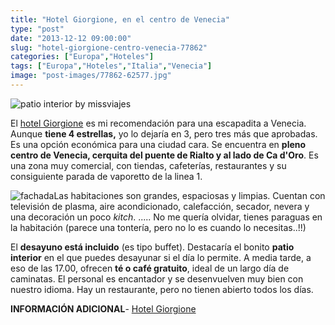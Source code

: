 ```yaml
---
title: "Hotel Giorgione, en el centro de Venecia"
type: "post"
date: "2013-12-12 09:00:00"
slug: "hotel-giorgione-centro-venecia-77862"
categories: ["Europa","Hoteles"]
tags: ["Europa","Hoteles","Italia","Venecia"]
image: "post-images/77862-62577.jpg"
---
```


![patio interior by missviajes](post-images/77862-62577.jpg "patio interior by missviajes")

El [hotel Giorgione](http://www.booking.com/hotel/it/giorgione.html?aid=1294466&no_rooms=1&group_adults=1) es mi recomendación para una escapadita a Venecia. Aunque **tiene 4 estrellas,** yo lo dejaría en 3, pero tres más que aprobadas. Es una opción económica para una ciudad cara. Se encuentra en **pleno centro de Venecia, cerquita del puente de Rialto y al lado de Ca d'Oro**. Es una zona muy comercial, con tiendas, cafeterías, restaurantes y su consiguiente parada de vaporetto de la linea 1.  
  
![fachada](post-images/77862-62579.jpg "fachada")Las habitaciones son grandes, espaciosas y limpias. Cuentan con televisión de plasma, aire acondicionado, calefacción, secador, nevera y una decoración un poco *kitch*. ..... No me quería olvidar, tienes paraguas en la habitación (parece una tontería, pero no lo es cuando lo necesitas..!!)  
  
El **desayuno está incluido** (es tipo buffet). Destacaría el bonito **patio interior** en el que puedes desayunar si el día lo permite. A media tarde, a eso de las 17.00, ofrecen **té o café gratuito**, ideal de un largo día de caminatas. El personal es encantador y se desenvuelven muy bien con nuestro idioma. Hay un restaurante, pero no tienen abierto todos los días.  
  
**INFORMACIÓN ADICIONAL**- [Hotel Giorgione](http://www.booking.com/hotel/it/giorgione.html?aid=1294466&no_rooms=1&group_adults=1)